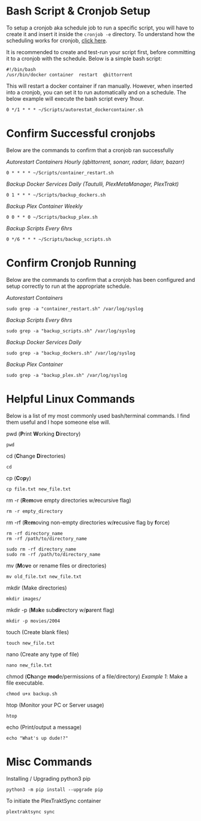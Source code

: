 # Bash Script & Cronjob Setup

To setup a cronjob aka schedule job to run a specific script, you will have to create it and insert it inside the `cronjob -e` directory. To understand how the scheduling works for cronjob, [click here](https://phoenixnap.com/kb/set-up-cron-job-linux).

It is recommended to create and test-run your script first, before committing it to a cronjob with the schedule. Below is a simple bash script:

    #!/bin/bash
    /usr/bin/docker container  restart  qbittorrent

This will restart a docker container if ran manually. However, when inserted into a cronjob, you can set it to run automatically and on a schedule. The below example will execute the bash script every 1hour. 

    0 */1 * * * ~/Scripts/autorestat_dockercontainer.sh

# Confirm Successful cronjobs

Below are the commands to confirm that a cronjob ran successfully

*Autorestart Containers Hourly (qbittorrent, sonarr, radarr, lidarr, bazarr)*

    0 * * * * ~/Scripts/container_restart.sh

*Backup Docker Services Daily (Tautulli, PlexMetaManager, PlexTrakt)*

    0 1 * * * ~/Scripts/backup_dockers.sh

*Backup Plex Container Weekly*

    0 0 * * 0 ~/Scripts/backup_plex.sh

*Backup Scripts Every 6hrs*

    0 */6 * * * ~/Scripts/backup_scripts.sh

# Confirm Cronjob Running

Below are the commands to confirm that a cronjob has been configured and setup correctly to run at the appropriate schedule.

*Autorestart Containers*

    sudo grep -a "container_restart.sh" /var/log/syslog

*Backup Scripts Every 6hrs*

    sudo grep -a "backup_scripts.sh" /var/log/syslog

*Backup Docker Services Daily*

    sudo grep -a "backup_dockers.sh" /var/log/syslog

*Backup Plex Container*

    sudo grep -a "backup_plex.sh" /var/log/syslog

# Helpful Linux Commands

Below is a list of my most commonly used bash/terminal commands. I find them useful and I hope someone else will.


pwd (**P**rint **W**orking **D**irectory)

    pwd

cd (**C**hange **D**irectories)

    cd

cp (**C**o**p**y)

    cp file.txt new_file.txt

rm -r (**R**e**m**ove empty directories w/**r**ecursive flag)

    rm -r empty_directory

rm -rf (**R**e**m**oving non-empty directories w/**r**ecusive flag by **f**orce)

    rm -rf directory_name
    rm -rf /path/to/directory_name
    
    sudo rm -rf directory_name
    sudo rm -rf /path/to/directory_name

mv (**M**o**v**e or rename files or directories)

    mv old_file.txt new_file.txt

mkdir (Make directories)

    mkdir images/

mkdir -p (**M**a**k**e sub**dir**ectory w/**p**arent flag)

    mkdir -p movies/2004

touch (Create blank files)

    touch new_file.txt

nano (Create any type of file)

    nano new_file.txt

chmod (**Ch**ange **mod**e/permissions of a file/directory)
*Example 1*: Make a file executable.

    chmod u+x backup.sh

htop (Monitor your PC or Server usage)

    htop

echo (Print/output a message)

    echo "What's up dude!?"

# Misc Commands

Installing / Upgrading python3 pip

    python3 -m pip install --upgrade pip

To initiate the PlexTraktSync container

    plextraktsync sync

